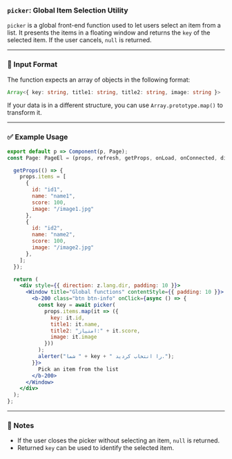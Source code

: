 ### `picker`: Global Item Selection Utility

`picker` is a global front-end function used to let users select an item from a list. It presents the items in a floating window and returns the `key` of the selected item. If the user cancels, `null` is returned.

---

### 🧾 Input Format

The function expects an array of objects in the following format:

```ts
Array<{ key: string, title1: string, title2: string, image: string }>
```

If your data is in a different structure, you can use `Array.prototype.map()` to transform it.

---

### ✅ Example Usage

```jsx
export default p => Component(p, Page);
const Page: PageEl = (props, refresh, getProps, onLoad, onConnected, dies, isFront, z) => {

  getProps(() => {
    props.items = [
      {
        id: "id1",
        name: "name1",
        score: 100,
        image: "/image1.jpg"
      },
      {
        id: "id2",
        name: "name2",
        score: 100,
        image: "/image2.jpg"
      },
    ];
  });

  return (
    <div style={{ direction: z.lang.dir, padding: 10 }}>
      <Window title="Global functions" contentStyle={{ padding: 10 }}>
        <b-200 class="btn btn-info" onClick={async () => {
          const key = await picker(
            props.items.map(it => ({
              key: it.id,
              title1: it.name,
              title2: "امتیاز:" + it.score,
              image: it.image
            }))
          );
          alerter("شما " + key + " را انتخاب کردید.");
        }}>
          Pick an item from the list
        </b-200>
      </Window>
    </div>
  );
};
```

---

### 📝 Notes

- If the user closes the picker without selecting an item, `null` is returned.
- Returned `key` can be used to identify the selected item.
